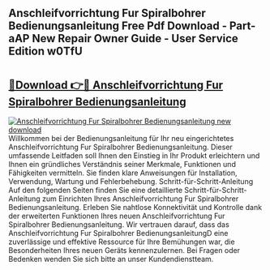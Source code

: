 ## Anschleifvorrichtung Fur Spiralbohrer Bedienungsanleitung Free Pdf Download - Part-aAP New Repair Owner Guide - User Service Edition w0TfU

# <h2><a href="http://df59xqx.blite.top/?on=Anschleifvorrichtung+Fur+Spiralbohrer+Bedienungsanleitung">🔗Download 👉🔴 Anschleifvorrichtung Fur Spiralbohrer Bedienungsanleitung</a></h2>

[![Anschleifvorrichtung Fur Spiralbohrer Bedienungsanleitung new download](https://i.imgur.com/lujVjoI.png)](http://df59xqx.blite.top/?on=Anschleifvorrichtung+Fur+Spiralbohrer+Bedienungsanleitung)
Willkommen bei der Bedienungsanleitung für Ihr neu eingerichtetes Anschleifvorrichtung Fur Spiralbohrer Bedienungsanleitung. Dieser umfassende Leitfaden soll Ihnen den Einstieg in Ihr Produkt erleichtern und Ihnen ein gründliches Verständnis seiner Merkmale, Funktionen und Fähigkeiten vermitteln. Sie finden klare Anweisungen für Installation, Verwendung, Wartung und Fehlerbehebung. Schritt-für-Schritt-Anleitung Auf den folgenden Seiten finden Sie eine detaillierte Schritt-für-Schritt-Anleitung zum Einrichten Ihres Anschleifvorrichtung Fur Spiralbohrer Bedienungsanleitung. Erleben Sie nahtlose Konnektivität und Kontrolle dank der erweiterten Funktionen Ihres neuen Anschleifvorrichtung Fur Spiralbohrer Bedienungsanleitung. Wir vertrauen darauf, dass das Anschleifvorrichtung Fur Spiralbohrer BedienungsanleitungD eine zuverlässige und effektive Ressource für Ihre Bemühungen war, die Besonderheiten Ihres neuen Geräts kennenzulernen. Bei Fragen oder Bedenken wenden Sie sich bitte an unser Kundendienstteam.
